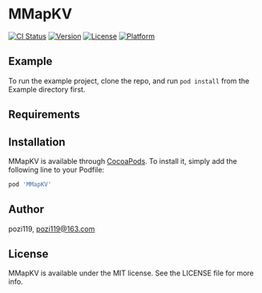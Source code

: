 # MMapKV

[![CI Status](https://img.shields.io/travis/pozi119/MMapKV.svg?style=flat)](https://travis-ci.org/pozi119/MMapKV)
[![Version](https://img.shields.io/cocoapods/v/MMapKV.svg?style=flat)](https://cocoapods.org/pods/MMapKV)
[![License](https://img.shields.io/cocoapods/l/MMapKV.svg?style=flat)](https://cocoapods.org/pods/MMapKV)
[![Platform](https://img.shields.io/cocoapods/p/MMapKV.svg?style=flat)](https://cocoapods.org/pods/MMapKV)

## Example

To run the example project, clone the repo, and run `pod install` from the Example directory first.

## Requirements

## Installation

MMapKV is available through [CocoaPods](https://cocoapods.org). To install
it, simply add the following line to your Podfile:

```ruby
pod 'MMapKV'
```

## Author

pozi119, pozi119@163.com

## License

MMapKV is available under the MIT license. See the LICENSE file for more info.
